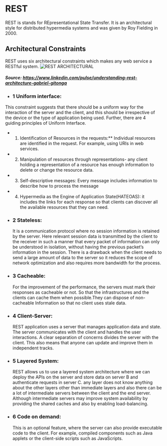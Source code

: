 # **REST**

REST is stands for REpresentational State Transfer. It is an architectural style for distributed hypermedia systems and was given by Roy Fielding in 2000.

## **Architectural Constraints**

REST uses six architectural constraints which makes any web service a  RESTful system.
![REST ARCHITECTURAL](https://media-exp1.licdn.com/dms/image/C4D12AQHh6l0xkbhTPg/article-cover_image-shrink_720_1280/0/1622931040032?e=1634774400&v=beta&t=SCpnIdpTYRAi0a5Cy4GUl-yGZK9HGEuFesOfa-ZunTo "REST ARCHITECTURE")

##### Source: <https://www.linkedin.com/pulse/understanding-rest-architecture-gabriel-gitonga>

- ### **1 Uniform interface:**

This constraint suggests that there should be a uniform way for the interaction of the server and the client, and this should be irrespective of the device or the type of application being used.
Further, there are 4 guiding principles of Uniform Interface.

- 1. Identification of Resources in the requests:** Individual resources are identified in the request. For example, using URIs in web services.
- 2. Manipulation of resources through representations- any client holding a representation of a resource has enough information to delete or change the resource data.
- 3. Self-descriptive messages: Every message includes information to describe how to process the message
- 4. Hypermedia as the Engine of Application State(HATEOAS): it includes the links for each response so that clients can discover all the available resources that they can need.

- ### **2 Stateless:**  

    It is a communication protocol where no session information is retained by the server. Here relevant session data is transmitted by the client to the receiver in such a manner that every packet of information can only be understood in isolation, without having the previous packet’s information in the session. There is a drawback when the client needs to send a large amount of data to the server so it reduces the scope of network optimization and also requires more bandwidth for the process.

- ### **3 Cacheable:**

    For the improvement of the performance, the servers must mark their responses as cacheable or not. So that the infrastructures and the clients can cache them when possible.They can dispose of non-cacheable Information so that no client uses stale data.

- ### **4 Client-Server:**

    REST application uses a server that manages application data and state. The server communicates with the client and handles the user interactions. A clear separation of concerns divides the server with the client. This also means that anyone can update and improve them in independent tracks.

- ### **5 Layered System:**

    REST allows us to use a layered system architecture where we can deploy the APIs on the server and store data on server B and authenticate requests in server C. any layer does not know anything about the other layers other than immediate layers and also there can be a lot of intermediate servers between the client and the end server. Although intermediate servers may improve system availability by providing the shared caches and also by enabling load-balancing.

- ### **6 Code on demand:**

    This is an optional feature, where the server can also provide executable code to the client. For example, compiled components such as Java applets or the client-side scripts such as JavaScripts.
